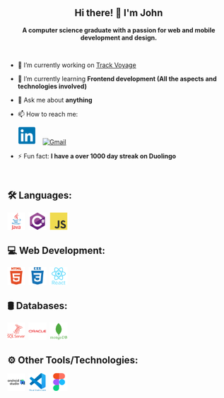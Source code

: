 <div align="center">
  
## <b>Hi there! 👋 I'm John</b>

<b>A computer science graduate with a passion for web and mobile development and design.</b>

</div>

<br>

- 🔭 I’m currently working on [Track Voyage](https://github.com/jm475/track-voyage)
  
- 🌱 I’m currently learning **Frontend development (All the aspects and technologies involved)**
  
- 💬 Ask me about **anything**
- 📫 How to reach me:
  
  [<img src="https://github.com/devicons/devicon/blob/6910f0503efdd315c8f9b858234310c06e04d9c0/icons/linkedin/linkedin-original.svg" title="Linkedin" width="40" height="40">](https://www.linkedin.com/in/john-macdonald-791438237/)&nbsp;&nbsp;&nbsp;
  [<img src="https://upload.wikimedia.org/wikipedia/commons/7/7e/Gmail_icon_%282020%29.svg" title="Gmail" alt="Gmail" width="40" height="40"/>](mailto:johnmacdonald789@gmail.com)
- ⚡ Fun fact: **I have a over 1000 day streak on Duolingo**

<br>

## 🛠️ Languages:
<div>
  <img src="https://github.com/devicons/devicon/blob/6910f0503efdd315c8f9b858234310c06e04d9c0/icons/java/java-original-wordmark.svg?plain=1" title="Java" alt="Java" width="40" height="40"/>&nbsp;
  <img src="https://github.com/devicons/devicon/blob/6910f0503efdd315c8f9b858234310c06e04d9c0/icons/csharp/csharp-original.svg?plain=1" title="C#" alt="C#" width="40" height="40"/>&nbsp;
  <img src="https://github.com/devicons/devicon/blob/6910f0503efdd315c8f9b858234310c06e04d9c0/icons/javascript/javascript-original.svg#L1" title="JavaScript" alt="JavaScript" width="40" height="40"/>&nbsp;
</div>

## 💻 Web Development:
<div>
  <img src="https://github.com/devicons/devicon/blob/6910f0503efdd315c8f9b858234310c06e04d9c0/icons/html5/html5-plain-wordmark.svg?plain=1" title="HTML" alt="HTML" width="40" height="40"/>&nbsp;
  <img src="https://github.com/devicons/devicon/blob/6910f0503efdd315c8f9b858234310c06e04d9c0/icons/css3/css3-plain-wordmark.svg?plain=1" title="CSS" alt="CSS" width="40" height="40"/>&nbsp;
  <img src="https://github.com/devicons/devicon/blob/6910f0503efdd315c8f9b858234310c06e04d9c0/icons/react/react-original-wordmark.svg?plain=1" title="React" alt="React" width="40" height="40"/>&nbsp;
</div>

## 🛢️ Databases:
<div>
  <img src="https://github.com/devicons/devicon/blob/6910f0503efdd315c8f9b858234310c06e04d9c0/icons/microsoftsqlserver/microsoftsqlserver-plain-wordmark.svg#L1" title="SQL Server" alt="SQL Server" width="40" height="40"/>&nbsp;
  <img src="https://github.com/devicons/devicon/blob/6910f0503efdd315c8f9b858234310c06e04d9c0/icons/oracle/oracle-original.svg?plain=1" title="Oracle" alt="Oracle" width="40" height="40"/>&nbsp;
  <img src="https://github.com/devicons/devicon/blob/6910f0503efdd315c8f9b858234310c06e04d9c0/icons/mongodb/mongodb-plain-wordmark.svg?plain=1" title="MongoDB" alt="MongoDB" width="40" height="40"/>&nbsp;
</div>

## ⚙️ Other Tools/Technologies:
<div>
  <img src="https://github.com/devicons/devicon/blob/6910f0503efdd315c8f9b858234310c06e04d9c0/icons/androidstudio/androidstudio-original-wordmark.svg?plain=1" title="Android Studio" alt="Android Studio" width="40" height="40"/>&nbsp;
  <img src="https://github.com/devicons/devicon/blob/6910f0503efdd315c8f9b858234310c06e04d9c0/icons/vscode/vscode-original-wordmark.svg#L1" title="VS Code" alt="VS Code" width="40" height="40"/>&nbsp;
  <img src="https://github.com/devicons/devicon/blob/6910f0503efdd315c8f9b858234310c06e04d9c0/icons/figma/figma-original.svg#L1" title="Figma" alt="Figma" width="40" height="40"/>&nbsp;
</div>





<!--
**jm475/jm475** is a ✨ _special_ ✨ repository because its `README.md` (this file) appears on your GitHub profile.

Here are some ideas to get you started:

- 🔭 I’m currently working on ...
- 🌱 I’m currently learning ...
- 👯 I’m looking to collaborate on ...
- 🤔 I’m looking for help with ...
- 💬 Ask me about ...
- 📫 How to reach me: ...
- 😄 Pronouns: ...
- ⚡ Fun fact: ...
-->


